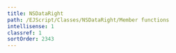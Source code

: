 ```yaml
---
title: NSDataRight
path: /EJScript/Classes/NSDataRight/Member functions
intellisense: 1
classref: 1
sortOrder: 2343
---
```





